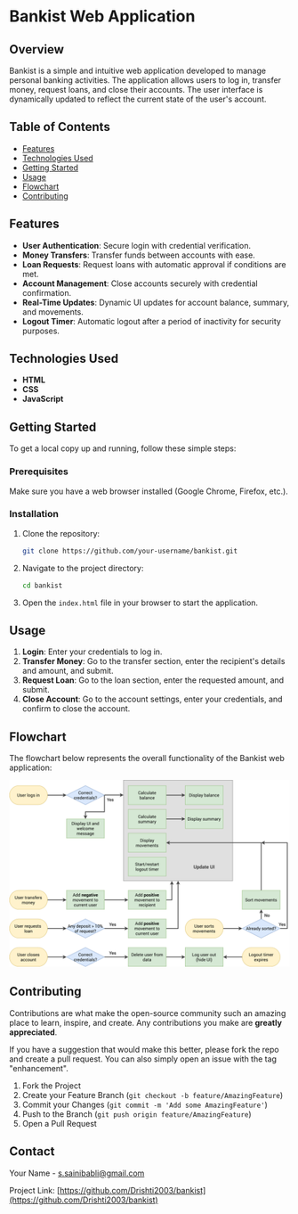# Bankist Web Application

## Overview

Bankist is a simple and intuitive web application developed to manage personal banking activities. The application allows users to log in, transfer money, request loans, and close their accounts. The user interface is dynamically updated to reflect the current state of the user's account.

## Table of Contents

- [Features](#features)
- [Technologies Used](#technologies-used)
- [Getting Started](#getting-started)
- [Usage](#usage)
- [Flowchart](#flowchart)
- [Contributing](#contributing)

## Features

- **User Authentication**: Secure login with credential verification.
- **Money Transfers**: Transfer funds between accounts with ease.
- **Loan Requests**: Request loans with automatic approval if conditions are met.
- **Account Management**: Close accounts securely with credential confirmation.
- **Real-Time Updates**: Dynamic UI updates for account balance, summary, and movements.
- **Logout Timer**: Automatic logout after a period of inactivity for security purposes.

## Technologies Used

- **HTML**
- **CSS**
- **JavaScript**

## Getting Started

To get a local copy up and running, follow these simple steps:

### Prerequisites

Make sure you have a web browser installed (Google Chrome, Firefox, etc.).

### Installation

1. Clone the repository:
   ```sh
   git clone https://github.com/your-username/bankist.git
   ```

2. Navigate to the project directory:
   ```sh
   cd bankist
   ```

3. Open the `index.html` file in your browser to start the application.

## Usage

1. **Login**: Enter your credentials to log in.
2. **Transfer Money**: Go to the transfer section, enter the recipient's details and amount, and submit.
3. **Request Loan**: Go to the loan section, enter the requested amount, and submit.
4. **Close Account**: Go to the account settings, enter your credentials, and confirm to close the account.

## Flowchart

The flowchart below represents the overall functionality of the Bankist web application:

![Bankist Flowchart](./Bankist-flowchart.png)

## Contributing

Contributions are what make the open-source community such an amazing place to learn, inspire, and create. Any contributions you make are **greatly appreciated**.

If you have a suggestion that would make this better, please fork the repo and create a pull request. You can also simply open an issue with the tag "enhancement".

1. Fork the Project
2. Create your Feature Branch (`git checkout -b feature/AmazingFeature`)
3. Commit your Changes (`git commit -m 'Add some AmazingFeature'`)
4. Push to the Branch (`git push origin feature/AmazingFeature`)
5. Open a Pull Request

## Contact

Your Name - [s.sainibabli@gmail.com](mailto:s.sainibabli@gmail.com)

Project Link: [https://github.com/Drishti2003/bankist](https://github.com/Drishti2003/bankist)

